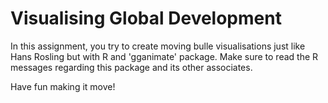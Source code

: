 # Visualising Global Development

In this assignment, you try to create moving bulle visualisations just like Hans Rosling but with R and 'gganimate' package. Make sure to read the R messages regarding this package and its other associates. 

Have fun making it move!
